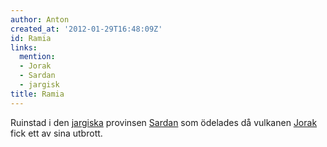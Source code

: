 ```yaml
---
author: Anton
created_at: '2012-01-29T16:48:09Z'
id: Ramia
links:
  mention:
  - Jorak
  - Sardan
  - jargisk
title: Ramia
---
```


Ruinstad i den [jargiska] provinsen [Sardan] som ödelades då vulkanen [Jorak] fick ett av sina
utbrott.

  [jargiska]: jargisk
  [Sardan]: Sardan
  [Jorak]: Jorak
